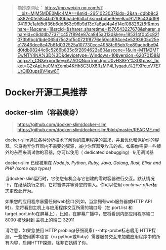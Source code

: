 > 摘抄原网址： https://mp.weixin.qq.com/s?__biz=MjM5MDE0Mjc4MA==&mid=2651023037&idx=2&sn=ddbb8c2b882e0fe58c4bd2930b5ade65&chksm=bdbe9eee8ac917f8c434d9804199c1afd5df36b6dd863c96b9d13c7a6ad4a4d14cf088262f8f&mpshare=1&scene=1&srcid=&sharer_sharetime=1576543227678&sharer_shareid=c6dddb77371c457f894e87ca845a013d&key=185314f0b5c82f073b9bcb1bde065d75c2bf5c0721f8776e50cc894ce4e5293605c25ee17846dce8c47b61d032525a107730ccc4958fc95eb7ce89acbdbe94d0fdb98244c6c5266b835c6f2894622a60&ascene=1&uin=MTM2MTEwNTY4NA%3D%3D&devicetype=Windows+10&version=62070158&lang=zh_CN&exportkey=AZAGQNuoTqmJgoiU0vHS8FY%3D&pass_ticket=G2xApLhu0MhZemb4KHh8C3UX6RzMP4L1yqadu%2FXPctoV7E7UrOIlXtups9V4ew6T

# Docker开源工具推荐

## docker-slim（容器瘦身）
> https://github.com/docker-slim/docker-slim
> https://github.com/docker-slim/docker-slim/blob/master/README.md

docker-slim通过各种分析技术了解你的应用程序的需求，并且优化和保护你的容器。它将抛弃你容器内不需要的资源，减小你容器受攻击的点。如果你需要一些额外的东西来调试你的容器，你可以使用（ dedicated debugging）专用调试器

docker-slim 已经被用在 *Node.js, Python, Ruby, Java, Golang, Rust, Elixir and PHP (some app types)* 

当docker-slim运行时，它使您有机会与它创建的零时容器进行交互。默认情况下，在继续执行之前，它将暂停并等待您的输入。你可以使用 *continue-after*标志更改此行为。

如果您的应用程序暴露任何web接口(列如，当您拥有web服务器或HTTP API时)，您将看到主机上与应用程序交互所需的端口号（在 port.list 和 target.port.info在屏幕上），比如，在屏幕广播中，您将看到内部应用程序端口8000 被映射到 主机上的端口 32911

请注意，如果您使用 HTTP probing(仔细观察) --http-probe标志启用 HTTP探测，一些使用脚本语言（ru python或Ruby）需要服务交互来加载应用程序中的所有内容，启用HTTP探测，除非它妨碍了你。